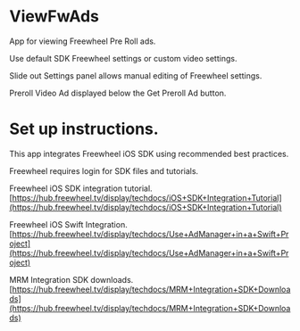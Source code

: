 # ViewFwAds
App for viewing Freewheel Pre Roll ads.

Use default SDK Freewheel settings or custom video settings.

Slide out Settings panel allows manual editing of Freewheel settings.

Preroll Video Ad displayed below the Get Preroll Ad button.

# Set up instructions.
This app integrates Freewheel iOS SDK using recommended best practices.

Freewheel requires login for SDK files and tutorials.

Freewheel iOS SDK integration tutorial. [https://hub.freewheel.tv/display/techdocs/iOS+SDK+Integration+Tutorial](https://hub.freewheel.tv/display/techdocs/iOS+SDK+Integration+Tutorial)

Freewheel iOS Swift Integration.
[https://hub.freewheel.tv/display/techdocs/Use+AdManager+in+a+Swift+Project](https://hub.freewheel.tv/display/techdocs/Use+AdManager+in+a+Swift+Project)

MRM Integration SDK downloads. [https://hub.freewheel.tv/display/techdocs/MRM+Integration+SDK+Downloads](https://hub.freewheel.tv/display/techdocs/MRM+Integration+SDK+Downloads)
